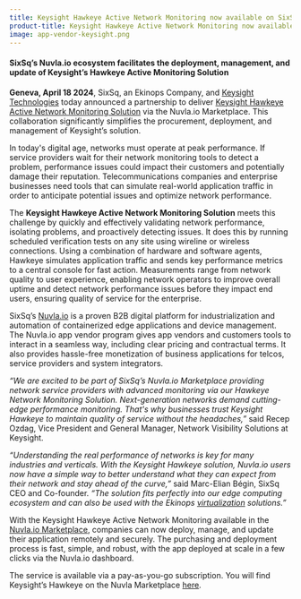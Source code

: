 ```yaml
---
title: Keysight Hawkeye Active Network Monitoring now available on SixSq’s Nuvla.io Marketplace 
product-title: Keysight Hawkeye Active Network Monitoring now available on SixSq’s Nuvla.io Marketplace 
image: app-vendor-keysight.png
---
```


#### SixSq’s Nuvla.io ecosystem facilitates the deployment, management, and update of Keysight’s Hawkeye Active Monitoring Solution 


**Geneva, April 18 2024**, SixSq, an Ekinops Company, and [Keysight Technologies](https://www.keysight.com/us/en/home.html) today announced a partnership to deliver [Keysight Hawkeye Active Network Monitoring Solution](https://www.keysight.com/us/en/products/network-visibility/hawkeye-software-suite.html) via the Nuvla.io Marketplace. This collaboration significantly simplifies the procurement, deployment, and management of Keysight’s solution.

In today's digital age, networks must operate at peak performance. If service providers wait for their network monitoring tools to detect a problem, performance issues could impact their customers and potentially damage their reputation. Telecommunications companies and enterprise businesses need tools that can simulate real-world application traffic in order to anticipate potential issues and optimize network performance.

The **Keysight Hawkeye Active Network Monitoring Solution** meets this challenge by quickly and effectively validating network performance, isolating problems, and proactively detecting issues. It does this by running scheduled verification tests on any site using wireline or wireless connections. Using a combination of hardware and software agents, Hawkeye simulates application traffic and sends key performance metrics to a central console for fast action. Measurements range from network quality to user experience, enabling network operators to improve overall uptime and detect network performance issues before they impact end users, ensuring quality of service for the enterprise. 

SixSq’s [Nuvla.io](/platform) is a proven B2B digital platform for industrialization and automation of containerized edge applications and device management. The Nuvla.io app vendor program gives app vendors and customers tools to interact in a seamless way, including clear pricing and contractual terms. It also provides hassle-free monetization of business applications for telcos, service providers and system integrators.

 _“We are excited to be part of SixSq’s Nuvla.io Marketplace providing network service providers with advanced monitoring via our Hawkeye Network Monitoring Solution. Next-generation networks demand cutting-edge performance monitoring. That's why businesses trust Keysight Hawkeye to maintain quality of service without the headaches,”_ said Recep Ozdag, Vice President and General Manager, Network Visibility Solutions at Keysight.

 _“Understanding the real performance of networks is key for many industries and verticals. With the Keysight Hawkeye solution, Nuvla.io users now have a simple way to better understand what they can expect from their network and stay ahead of the curve,”_ said Marc-Elian Bégin, SixSq CEO and Co-founder. _“The solution fits perfectly into our edge computing ecosystem and can also be used with the Ekinops [virtualization](https://www.ekinops.com/products-services/products/compose/virtualization) solutions.”_

With the Keysight Hawkeye Active Network Monitoring available in the [Nuvla.io Marketplace](/marketplace), companies can now deploy, manage, and update their application remotely and securely. The purchasing and deployment process is fast, simple, and robust, with the app deployed at scale in a few clicks via the Nuvla.io dashboard.

The service is available via a pay-as-you-go subscription. You will find Keysight’s Hawkeye on the Nuvla Marketplace [here](https://nuvla.io/ui/apps/keysight/). 

















